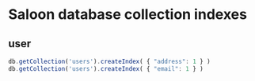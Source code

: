 # Saloon database collection indexes

## user
```javascript
db.getCollection('users').createIndex( { "address": 1 } )
db.getCollection('users').createIndex( { "email": 1 } )
```
